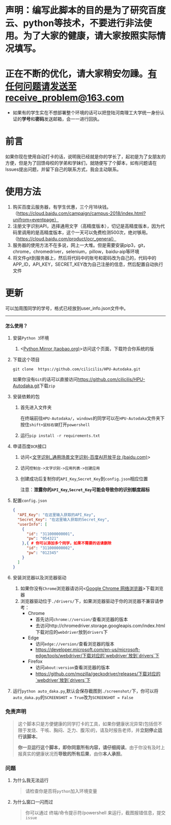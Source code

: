 # 声明：编写此脚本的目的是为了研究百度云、python等技术，不要进行非法使用。为了大家的健康，请大家按照实际情况填写。
# 正在不断的优化，请大家稍安勿躁。有任何问题请发送至receive_problem@163.com<br>
* 如果有的学生实在不想部署整个环境的话可以把登陆河南理工大学统一身份认证的<b>学号</b>和<b>密码</b>发送邮箱，会一一进行回执。
# 前言
如果你现在使用自动打卡的话，说明我已经就是你的学长了，起初是为了女朋友的方便，但是为了回馈母校的学弟和学妹们，就随便写了个脚本，如有问题请在Issues提出问题，并留下自己的联系方式，我会主动联系。
# 使用方法
1. 购买百度云服务器，有学生优惠，三个月18块钱。（https://cloud.baidu.com/campaign/campus-2018/index.html?unifrom=eventpage）<br>
2. 注册文字识别API，选择通用文字（高精度版本），切记是高精度版本，因为代码里调用的是高精度版本，这个一天可以免费检测500次，绝对够用。（https://cloud.baidu.com/product/ocr_general）<br>
3. 服务器的使用方法不在多说，网上一大堆。但是需要安装pip3，git，chrome，chromedriver，selenium，pillow，baidu-aip等环境<br>
4. 将文件git到服务器上，然后将代码中的账号和密码改为自己的，代码中的APP_ID，API_KEY，SECRET_KEY改为自己注册的信息，然后配置自动执行文件
# 更新
可以加周围同学的学号，格式已经放到user_info.json文件中。



---

#### 怎么使用？

1.  安装`Python 3`环境

    1.  <[Python Mirror (taobao.org)](https://npm.taobao.org/mirrors/python/3.9.0/)>访问这个页面，下载符合你系统的版

2.  下载这个项目

    `git clone  https://github.com/cilicilis/HPU-Autodaka.git`

    如果你没有`Git`的话可以直接访问<https://github.com/cilicilis/HPU-Autodaka.git>下载`zip`

3.  安装依赖的包

    1.  首先进入文件夹

        在终端前往`HPU-Autodaka/`，`windows`的同学可以在`HPU-Autodaka`文件夹下按住`shift+鼠标右键`打开`powershell`

    2.  运行`pip install -r requirements.txt`

4.  申请百度`OCR`接口

    1.  访问<[文字识别_通用场景文字识别-百度AI开放平台 (baidu.com)](https://cloud.baidu.com/product/ocr_general)>

    2.  访问`控制台->文字识别->应用列表->创建应用`

    3.  创建成功后复制你的`API_Key`,`Secret_Key`到`config.json`相应位置

        注意：**泄露你的`API_Key`,`Secret_Key`可能会导致你的识别额度超标**

5.  配置`config.json`

    ```json
    {
      "API_Key": "在这里输入获取的API_Key",
      "Secret_Key": "在这里输入获取的Secret_Key",
      "userInfo": [
        {
          "id": "311000000001",
          "pw": "054321"
        },{ # 你可以添加多个同学，如果不需要的话请删除
          "id": "311000000002",
          "pw": "012345"
        }
      ]
    }
    ```

6.  安装浏览器以及浏览器驱动

    1.  如果你没有`Chrome`浏览器请访问<[Google Chrome 网络浏览器](https://www.google.com/chrome/)>下载浏览器
    2.  浏览器驱动位于`./drivers/`下，如果浏览器驱动于你的浏览器不兼容请参考：
        -   Chrome
            -   首先访问`chrome://version/`查看浏览器的版本
            -   去访问http://chromedriver.storage.googleapis.com/index.html下载对应的`webdriver`放到`drivers`下
        -   Edge
            -   访问`edge://version/`查看浏览器的版本
            -   https://developer.microsoft.com/en-us/microsoft-edge/tools/webdriver/下载对应的`webdriver`放到`drivers`下
        -   Firefox
            -   访问`about:version`查看浏览器的版本
            -   https://github.com/mozilla/geckodriver/releases/下载对应的`webdriver`放到`drivers`下

7.  运行`python auto_daka.py`,默认会保存截图到`./screenshot/`下，你可以将`auto_daka.py`的`SCREENSHOT = True`改为`SCREENSHOT = False`



### 免责声明

>   这个脚本只是方便健康的同学打卡的工具，如果你健康状况异常(包括但不限于发烧、干咳、胸闷、乏力、腹泻)的，请及时报告老师，并**立刻停止运行该脚本**。
>
>   **你一旦运行这个脚本，即你同意所有内容，请仔细阅读**。由于你没有及时上报真实的健康状况而**导致的所有后果**，由你**本人承担**。



### 问题

1.  为什么我无法运行

    >   请检查你是否将`python`加入环境变量

    

2.  为什么窗口一闪而过

    >   你可以通过 终端/命令提示符/powershell 来运行，截图报错信息，提交`issue`



